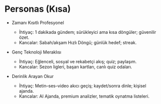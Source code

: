 # Personas (Kısa)

- Zamanı Kısıtlı Profesyonel
  - İhtiyaç: 1 dakikada gündem; sürükleyici ama kısa döngüler; güvenilir özet.
  - Kancalar: Sabah/akşam Hızlı Döngü; günlük hedef; streak.

- Genç Teknoloji Meraklısı
  - İhtiyaç: Eğlenceli, sosyal ve rekabetçi akış; quiz; paylaşım.
  - Kancalar: Sezon ligleri, başarı kartları, canlı quiz odaları.

- Derinlik Arayan Okur
  - İhtiyaç: Metin–ses–video akıcı geçiş; kaydet/sonra dinle; kişisel ajanda.
  - Kancalar: AI Ajanda, premium analizler, tematik oynatma listeleri.

